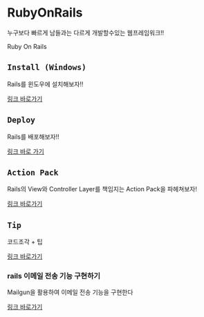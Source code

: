 # RubyOnRails 
누구보다 빠르게 남들과는 다르게 개발할수있는 웹프레임워크!! 

Ruby On Rails 

## `Install (Windows)`

Rails를 윈도우에 설치해보자!!

[링크 바로가기](https://github.com/limdongjin/TIL/tree/master/rails/install)

## `Deploy`

Rails를 배포해보자!!  

[링크 바로 가기](https://github.com/limdongjin/TIL/tree/master/rails/deploy)

## `Action Pack`

Rails의 View와 Controller Layer를 책임지는 Action Pack을 파헤쳐보자!

[링크 바로가기](https://github.com/limdongjin/TIL/tree/master/rails/actionpack)

## `Tip`

코드조각 + 팁

[링크 바로가기](https://github.com/limdongjin/TIL/tree/master/rails/tip)

### rails 이메일 전송 기능 구현하기

Mailgun을 활용하여 이메일 전송 기능을 구현한다

[링크 바로가기](https://github.com/limdongjin/TIL/tree/master/rails/mailer)

